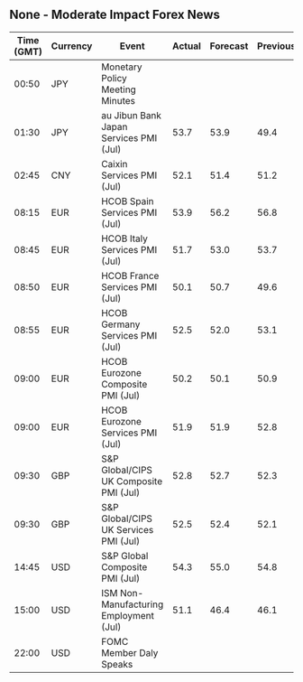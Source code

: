 ## None - Moderate Impact Forex News

| Time (GMT) | Currency | Event | Actual | Forecast | Previous |
|------|----------|-------|--------|----------|----------|
| 00:50 | JPY | Monetary Policy Meeting Minutes |  |  |  |
| 01:30 | JPY | au Jibun Bank Japan Services PMI (Jul) | 53.7 | 53.9 | 49.4 |
| 02:45 | CNY | Caixin Services PMI (Jul) | 52.1 | 51.4 | 51.2 |
| 08:15 | EUR | HCOB Spain Services PMI (Jul) | 53.9 | 56.2 | 56.8 |
| 08:45 | EUR | HCOB Italy Services PMI (Jul) | 51.7 | 53.0 | 53.7 |
| 08:50 | EUR | HCOB France Services PMI (Jul) | 50.1 | 50.7 | 49.6 |
| 08:55 | EUR | HCOB Germany Services PMI (Jul) | 52.5 | 52.0 | 53.1 |
| 09:00 | EUR | HCOB Eurozone Composite PMI (Jul) | 50.2 | 50.1 | 50.9 |
| 09:00 | EUR | HCOB Eurozone Services PMI (Jul) | 51.9 | 51.9 | 52.8 |
| 09:30 | GBP | S&P Global/CIPS UK Composite PMI (Jul) | 52.8 | 52.7 | 52.3 |
| 09:30 | GBP | S&P Global/CIPS UK Services PMI (Jul) | 52.5 | 52.4 | 52.1 |
| 14:45 | USD | S&P Global Composite PMI (Jul) | 54.3 | 55.0 | 54.8 |
| 15:00 | USD | ISM Non-Manufacturing Employment (Jul) | 51.1 | 46.4 | 46.1 |
| 22:00 | USD | FOMC Member Daly Speaks |  |  |  |
